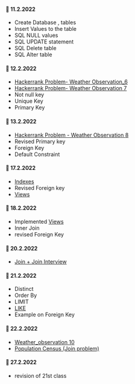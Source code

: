 

#### :dart: 11.2.2022

- Create Database , tables
- Insert Values to the table
- SQL NULL values
- SQL UPDATE statement
- SQL Delete table
- SQL Alter table

#### :dart: 12.2.2022

- [Hackerrank Problem- Weather Observation_6](https://github.com/madhuparna666/mySQL/blob/7e41b3c56186131d0b745654c40ec9fadd906bcd/DailyTrack/Hackerrank%20Problems/Weather_Observations_station_6.md)
- [Hackerrank Problem- Weather Observation 7](https://github.com/madhuparna666/mySQL/blob/37ecf9d004c75f586bc003faaa730b91cb290132/DailyTrack/Hackerrank%20Problems/Weather_Observations_station_7.md)
- Not null key 
- Unique Key
- Primary Key

#### :dart: 13.2.2022
- [Hackerrank Problem - Weather Observation 8](https://github.com/madhuparna666/mySQL/blob/b463d7d0110773b78360a81ca61175735e74ca25/DailyTrack/Hackerrank%20Problems/Weather_Observations_station_8.md)
- Revised Primary key
- Foreign Key
- Default Constraint

#### :dart: 17.2.2022
 - [Indexes](https://github.com/madhuparna666/mySQL/blob/9bddab75446038f9cd3b4b1189fbe098b16d82b9/Topics/Index.md) 
 - Revised Foreign key
 - [Views](https://github.com/madhuparna666/mySQL/blob/80aa43a1121848eb06e9e7df62ea3c9f684ed08a/Topics/Views.md)

#### :dart: 18.2.2022

- Implemented [Views](https://github.com/madhuparna666/mySQL/blob/80aa43a1121848eb06e9e7df62ea3c9f684ed08a/Topics/Views.md)
- Inner Join
- revised Foreign Key

#### :dart: 20.2.2022
- [Join + Join Interview](https://github.com/madhuparna666/mySQL/blob/00374e5b8066eea48e9dae70c308f9582e542d5d/Topics/Joins_interview.md)

#### :dart: 21.2.2022

- Distinct
- Order By
- LIMIT
- [LIKE](https://github.com/madhuparna666/mySQL/blob/5edd2c92d6a8244120c29a0010d03211a2476f05/Topics/Keywords.md)
- Example on Foreign Key

#### :dart: 22.2.2022

- [Weather_observation 10](https://github.com/madhuparna666/mySQL/blob/2229a73a3c6a9dd2d66bd9a0b842856d021c80f5/DailyTrack/Hackerrank%20Problems/Weather_observation_station_10.md)
- [Population Census (Join problem)](https://github.com/madhuparna666/mySQL/blob/237ec8887d2a52caafa808762f5c8d6d1d2de9d1/DailyTrack/Hackerrank%20Problems/Population%20Census.md)

#### :dart: 27.2.2022
- revision of 21st class




